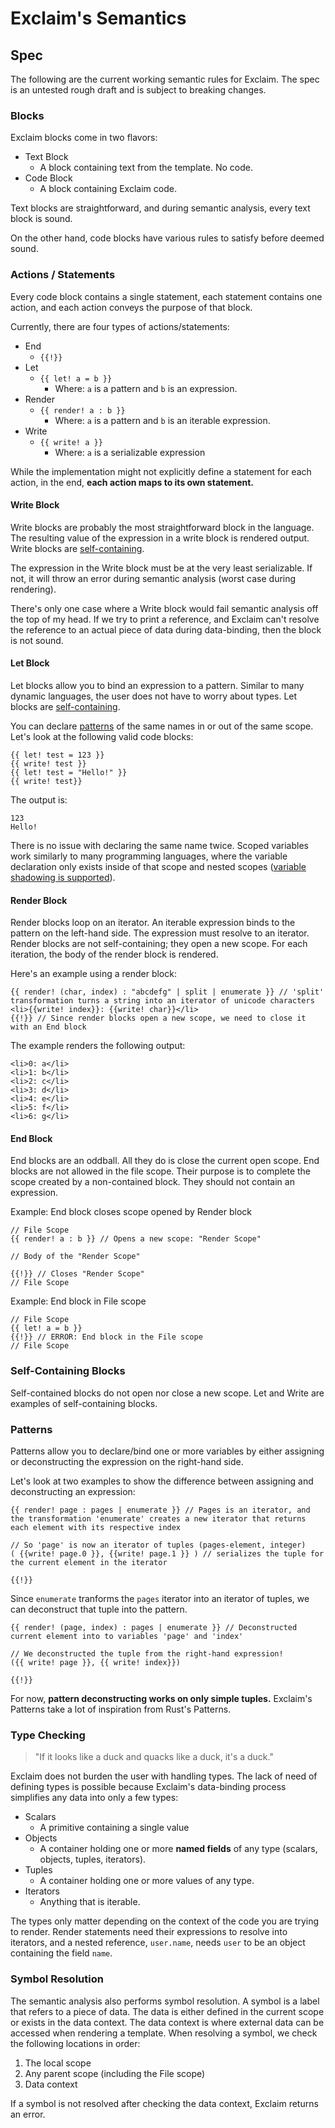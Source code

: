 # Exclaim's Semantics

## Spec

The following are the current working semantic rules for Exclaim. The spec is an untested rough draft and is subject to breaking changes.

### Blocks

Exclaim blocks come in two flavors:

- Text Block
  - A block containing text from the template. No code.
- Code Block
  - A block containing Exclaim code.

Text blocks are straightforward, and during semantic analysis, every text block is sound.

On the other hand, code blocks have various rules to satisfy before deemed sound.

### Actions / Statements

Every code block contains a single statement, each statement contains one action, and each action conveys the purpose of that block.

Currently, there are four types of actions/statements:

- End
  - ```{{!}}```
- Let
  - ```{{ let! a = b }}```
    - Where: ```a``` is a pattern and ```b``` is an expression.
- Render
  - ```{{ render! a : b }}```
    - Where: ```a``` is a pattern and ```b``` is an iterable expression.
- Write
  - ```{{ write! a }}```
    - Where: ```a``` is a serializable expression

While the implementation might not explicitly define a statement for each action, in the end, **each action maps to its own statement.**

#### Write Block

Write blocks are probably the most straightforward block in the language. The resulting value of the expression in a write block is rendered output. Write blocks are [self-containing](#self-containing-blocks). 

The expression in the Write block must be at the very least serializable. If not, it will throw an error during semantic analysis (worst case during rendering).

There's only one case where a Write block would fail semantic analysis off the top of my head. If we try to print a reference, and Exclaim can't resolve the reference to an actual piece of data during data-binding, then the block is not sound.

#### Let Block

Let blocks allow you to bind an expression to a pattern. Similar to many dynamic languages, the user does not have to worry about types. Let blocks are [self-containing](#self-containing-blocks).

You can declare [patterns](#patterns) of the same names in or out of the same scope. Let's look at the following valid code blocks:

```None
{{ let! test = 123 }}
{{ write! test }}
{{ let! test = "Hello!" }}
{{ write! test}}
```
The output is: 
```
123
Hello!
```

There is no issue with declaring the same name twice. Scoped variables work similarly to many programming languages, where the variable declaration only exists inside of that scope and nested scopes ([variable shadowing is supported](https://en.wikipedia.org/wiki/Variable_shadowing)).

#### Render Block

Render blocks loop on an iterator. 
An iterable expression binds to the pattern on the left-hand side. The expression must resolve to an iterator. Render blocks are not self-containing; they open a new scope. For each iteration, the body of the render block is rendered.

Here's an example using a render block:

```None
{{ render! (char, index) : "abcdefg" | split | enumerate }} // 'split' transformation turns a string into an iterator of unicode characters
<li>{{write! index}}: {{write! char}}</li>
{{!}} // Since render blocks open a new scope, we need to close it with an End block
```

The example renders the following output:

```None
<li>0: a</li>
<li>1: b</li>
<li>2: c</li>
<li>3: d</li>
<li>4: e</li>
<li>5: f</li>
<li>6: g</li>
```

#### End Block

End blocks are an oddball. All they do is close the current open scope. End blocks are not allowed in the file scope. Their purpose is to complete the scope created by a non-contained block. They should not contain an expression.

Example: End block closes scope opened by Render block
```
// File Scope
{{ render! a : b }} // Opens a new scope: "Render Scope"

// Body of the "Render Scope"

{{!}} // Closes "Render Scope"
// File Scope 
```

Example: End block in File scope
```
// File Scope
{{ let! a = b }}
{{!}} // ERROR: End block in the File scope 
// File Scope
```

### Self-Containing Blocks

Self-contained blocks do not open nor close a new scope. Let and Write are examples of self-containing blocks.

### Patterns

Patterns allow you to declare/bind one or more variables by either assigning or deconstructing the expression on the right-hand side.

Let's look at two examples to show the difference between assigning and deconstructing an expression:

```None
{{ render! page : pages | enumerate }} // Pages is an iterator, and the transformation 'enumerate' creates a new iterator that returns each element with its respective index

// So 'page' is now an iterator of tuples (pages-element, integer)
( {{write! page.0 }}, {{write! page.1 }} ) // serializes the tuple for the current element in the iterator 

{{!}}
```

Since ```enumerate``` tranforms the ```pages``` iterator into an iterator of tuples, we can deconstruct that tuple into the pattern.
```None
{{ render! (page, index) : pages | enumerate }} // Deconstructed current element into to variables 'page' and 'index'

// We deconstructed the tuple from the right-hand expression! 
({{ write! page }}, {{ write! index}})

{{!}}
```

For now, **pattern deconstructing works on only simple tuples.**
Exclaim's Patterns take a lot of inspiration from Rust's Patterns.

### Type Checking

> "If it looks like a duck and quacks like a duck, it's a duck."

Exclaim does not burden the user with handling types. The lack of need of defining types is possible because Exclaim's data-binding process simplifies any data into only a few types:

- Scalars
  - A primitive containing a single value
- Objects
  - A container holding one or more **named fields** of any type (scalars, objects, tuples, iterators).
- Tuples
  - A container holding one or more values of any type.
- Iterators
  - Anything that is iterable. 

The types only matter depending on the context of the code you are trying to render. Render statements need their expressions to resolve into iterators, and a nested reference, ```user.name```, needs ```user``` to be an object containing the field ```name```.

### Symbol Resolution

The semantic analysis also performs symbol resolution. A symbol is a label that refers to a piece of data. The data is either defined in the current scope or exists in the data context. The data context is where external data can be accessed when rendering a template. When resolving a symbol, we check the following locations in order:

1. The local scope
2. Any parent scope (including the File scope)
3. Data context

If a symbol is not resolved after checking the data context, Exclaim returns an error. 